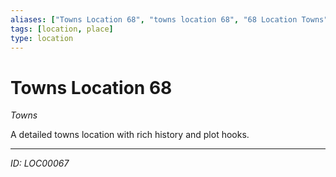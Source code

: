 ```yaml
---
aliases: ["Towns Location 68", "towns location 68", "68 Location Towns"]
tags: [location, place]
type: location
---
```


# Towns Location 68

*Towns*

A detailed towns location with rich history and plot hooks.

---
*ID: LOC00067*
